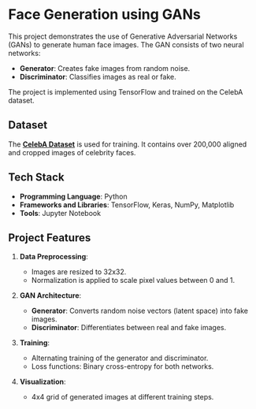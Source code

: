 # Face Generation using GANs

This project demonstrates the use of Generative Adversarial Networks (GANs) to generate human face images. The GAN consists of two neural networks:
- **Generator**: Creates fake images from random noise.
- **Discriminator**: Classifies images as real or fake.

The project is implemented using TensorFlow and trained on the CelebA dataset.

## Dataset

The **[CelebA Dataset](https://www.kaggle.com/datasets/jessicali9530/celeba-dataset)** is used for training. It contains over 200,000 aligned and cropped images of celebrity faces.

## Tech Stack

- **Programming Language**: Python
- **Frameworks and Libraries**: TensorFlow, Keras, NumPy, Matplotlib
- **Tools**: Jupyter Notebook

## Project Features

1. **Data Preprocessing**:
   - Images are resized to 32x32.
   - Normalization is applied to scale pixel values between 0 and 1.

2. **GAN Architecture**:
   - **Generator**: Converts random noise vectors (latent space) into fake images.
   - **Discriminator**: Differentiates between real and fake images.

3. **Training**:
   - Alternating training of the generator and discriminator.
   - Loss functions: Binary cross-entropy for both networks.

4. **Visualization**:
   - 4x4 grid of generated images at different training steps.

